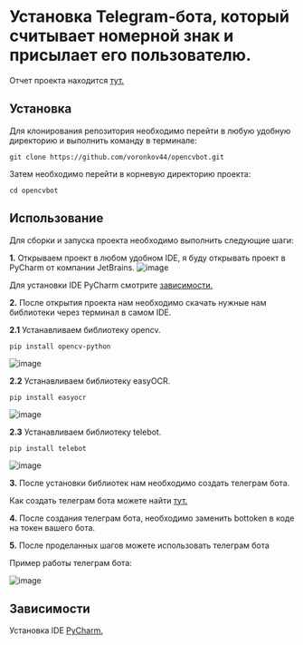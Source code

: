 # **Установка Telegram-бота, который считывает номерной знак и присылает его пользователю.**
Отчет проекта находится [тут.](https://docs.google.com/document/d/1XFECV7O_S8rzrJIuWFY1LIbDuOBEEY0uB-2Ud7cqo00/edit?usp=sharing)
## **Установка**
Для клонирования репозитория необходимо перейти в любую удобную директорию и выполнить команду в терминале:

```no-highlight
git clone https://github.com/voronkov44/opencvbot.git
```

Затем необходимо перейти в корневую директорию проекта:

```no-highlight
cd opencvbot
```

## **Использование**

Для сборки и запуска проекта необходимо выполнить следующие шаги:

**1.** Открываем проект в любом удобном IDE, я буду открывать проект в PyCharm от компании JetBrains.
![image](https://github.com/voronkov44/opencvbot/assets/123954369/a8f50386-8e12-4912-b577-c3e1829fcb91)

Для установки IDE PyCharm смотрите [зависимости.](https://github.com/voronkov44/opencvbot/tree/readme_branch?tab=readme-ov-file#%D0%B7%D0%B0%D0%B2%D0%B8%D1%81%D0%B8%D0%BC%D0%BE%D1%81%D1%82%D0%B8) 

**2.** После открытия проекта нам необходимо скачать нужные нам библиотеки через терминал в самом IDE.
 
**2.1** Устанавливаем библиотеку opencv. 

```no-highlight
pip install opencv-python
```
![image](https://github.com/voronkov44/opencvbot/assets/123954369/02cb8519-340d-4e99-b958-6f51eff96f10)

**2.2** Устанавливаем библиотеку easyOCR.

```no-highlight
pip install easyocr
```
![image](https://github.com/voronkov44/opencvbot/assets/123954369/2375fb29-4997-4f14-a898-ca684a541d2e)


**2.3** Устанавливаем библиотеку telebot.

```no-highlight
pip install telebot
```
![image](https://github.com/voronkov44/opencvbot/assets/123954369/e4d79822-fb4e-41e7-b8be-cbad3d30a5d5)


**3.** После установки библиотек нам необходимо создать телеграм бота.

Как создать телеграм бота можете найти [тут.](https://www.google.com/search?q=%D0%BA%D0%B0%D0%BA+%D1%81%D0%BE%D0%B7%D0%B4%D0%B0%D1%82%D1%8C+%D1%82%D0%B5%D0%BB%D0%B5%D0%B3%D1%80%D0%B0%D0%BC+%D0%B1%D0%BE%D1%82%D0%B0&oq=%D0%BA%D0%B0%D0%BA+%D1%81%D0%BE%D0%B7%D0%B4%D0%B0%D1%82%D1%8C+%D1%82%D0%B5%D0%BB%D0%B5%D0%B3%D1%80%D0%B0%D0%BC+%D0%B1%D0%BE%D1%82%D0%B0&gs_lcrp=EgZjaHJvbWUqBwgAEAAYgAQyBwgAEAAYgAQyDAgBEAAYFBiHAhiABDIMCAIQABgUGIcCGIAEMgcIAxAAGIAEMgcIBBAAGIAEMgcIBRAAGIAEMgcIBhAAGIAEMgcIBxAAGIAEMgcICBAAGIAEMgcICRAAGIAEqAIAsAIA&sourceid=chrome&ie=UTF-8#ip=1)

**4.** После создания телеграм бота, необходимо заменить bottoken в коде на токен вашего бота.

**5.** После проделанных шагов можете использовать телеграм бота

Пример работы телеграм бота:


![image](https://github.com/voronkov44/opencvbot/assets/123954369/5677d6ca-4cf2-48ab-af65-58c6c5bf45fd)


## **Зависимости**

Установка IDE [PyCharm.](https://www.jetbrains.com/pycharm/)

  












